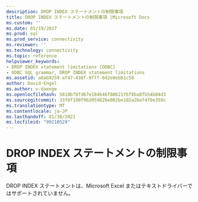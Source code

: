 ```yaml
---
description: DROP INDEX ステートメントの制限事項
title: DROP INDEX ステートメントの制限事項 |Microsoft Docs
ms.custom: ''
ms.date: 01/19/2017
ms.prod: sql
ms.prod_service: connectivity
ms.reviewer: ''
ms.technology: connectivity
ms.topic: reference
helpviewer_keywords:
- DROP INDEX statement limitations [ODBC]
- ODBC SQL grammar, DROP INDEX statement limitations
ms.assetid: a8ab9259-af47-438f-9fff-042e8ebb1c58
author: David-Engel
ms.author: v-daenge
ms.openlocfilehash: 5018bf8fd67e184b46f80621f6f8ba8fb54b84d3
ms.sourcegitcommit: 33f0f190f962059826e002be165a2bef4f9e350c
ms.translationtype: MT
ms.contentlocale: ja-JP
ms.lasthandoff: 01/30/2021
ms.locfileid: "99210529"
---
```

# <a name="drop-index-statement-limitations"></a>DROP INDEX ステートメントの制限事項
DROP INDEX ステートメントは、Microsoft Excel またはテキストドライバーではサポートされていません。
